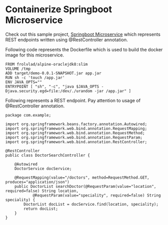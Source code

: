 # Containerize Springboot Microservice

Check out this sample project, [Springboot Microservice](https://github.com/eajitesh/Spring-Boot-Web-App-Template) which represents REST endpoints written using @RestController annotation.

Following code represents the Dockerfile which is used to build the docker image for this microservice.

```
FROM frolvlad/alpine-oraclejdk8:slim
VOLUME /tmp
ADD target/demo-0.0.1-SNAPSHOT.jar app.jar
RUN sh -c 'touch /app.jar'
ENV JAVA_OPTS=""
ENTRYPOINT [ "sh", "-c", "java $JAVA_OPTS -Djava.security.egd=file:/dev/./urandom -jar /app.jar" ]
```

Following represents a REST endpoint. Pay attention to usage of @RestController annotation.

```
package com.example;

import org.springframework.beans.factory.annotation.Autowired;
import org.springframework.web.bind.annotation.RequestMapping;
import org.springframework.web.bind.annotation.RequestMethod;
import org.springframework.web.bind.annotation.RequestParam;
import org.springframework.web.bind.annotation.RestController;

@RestController
public class DoctorSearchController {
	
	@Autowired
	DoctorService docService;
	
	@RequestMapping(value="/doctors", method=RequestMethod.GET, produces="application/json")
	public DoctorList searchDoctor(@RequestParam(value="location", required=false) String location,
			@RequestParam(value="speciality", required=false) String speciality) {
		DoctorList docList = docService.find(location, speciality);
		return docList;
	}
}
```
